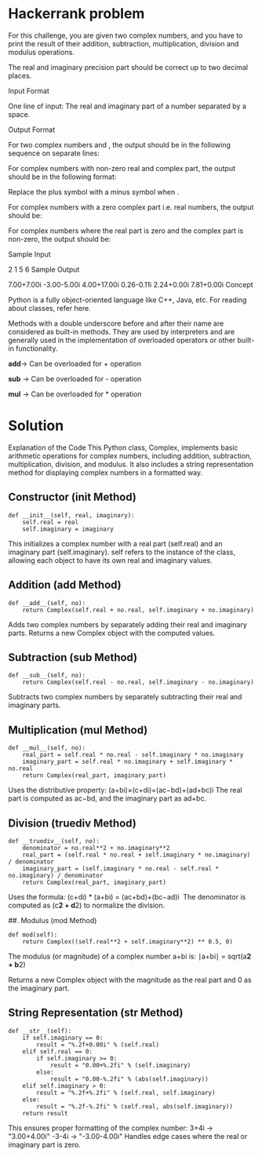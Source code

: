 # Hackerrank problem

For this challenge, you are given two complex numbers, and you have to print the result of their addition, subtraction, multiplication, division and modulus operations.

The real and imaginary precision part should be correct up to two decimal places.

Input Format

One line of input: The real and imaginary part of a number separated by a space.

Output Format

For two complex numbers  and , the output should be in the following sequence on separate lines:


For complex numbers with non-zero real and complex part, the output should be in the following format:

Replace the plus symbol  with a minus symbol  when .

For complex numbers with a zero complex part i.e. real numbers, the output should be:

For complex numbers where the real part is zero and the complex part is non-zero, the output should be:

Sample Input

2 1
5 6
Sample Output

7.00+7.00i
-3.00-5.00i
4.00+17.00i
0.26-0.11i
2.24+0.00i
7.81+0.00i
Concept

Python is a fully object-oriented language like C++, Java, etc. For reading about classes, refer here.

Methods with a double underscore before and after their name are considered as built-in methods. They are used by interpreters and are generally used in the implementation of overloaded operators or other built-in functionality.

__add__-> Can be overloaded for + operation

__sub__ -> Can be overloaded for - operation

__mul__ -> Can be overloaded for * operation

# Solution 

Explanation of the Code
This Python class, Complex, implements basic arithmetic operations for complex numbers, including addition, subtraction, multiplication, division, and modulus. It also includes a string representation method for displaying complex numbers in a formatted way.

## Constructor (__init__ Method)
```console 
def __init__(self, real, imaginary):
    self.real = real
    self.imaginary = imaginary
```
This initializes a complex number with a real part (self.real) and an imaginary part (self.imaginary).
self refers to the instance of the class, allowing each object to have its own real and imaginary values.


## Addition (__add__ Method)
``` console
def __add__(self, no):
    return Complex(self.real + no.real, self.imaginary + no.imaginary)
```
Adds two complex numbers by separately adding their real and imaginary parts.
Returns a new Complex object with the computed values.


## Subtraction (__sub__ Method)
```console
def __sub__(self, no):
    return Complex(self.real - no.real, self.imaginary - no.imaginary)
```
Subtracts two complex numbers by separately subtracting their real and imaginary parts.


## Multiplication (__mul__ Method)
```console
def __mul__(self, no):
    real_part = self.real * no.real - self.imaginary * no.imaginary
    imaginary_part = self.real * no.imaginary + self.imaginary * no.real
    return Complex(real_part, imaginary_part)
```
Uses the distributive property:
(a+bi)×(c+di)=(ac−bd)+(ad+bc)i
The real part is computed as ac−bd, and the imaginary part as ad+bc.


## Division (__truediv__ Method)
```console
def __truediv__(self, no):
    denominator = no.real**2 + no.imaginary**2
    real_part = (self.real * no.real + self.imaginary * no.imaginary) / denominator
    imaginary_part = (self.imaginary * no.real - self.real * no.imaginary) / denominator
    return Complex(real_part, imaginary_part)
```

Uses the formula: (c+di) * (a+bi) = (ac+bd)+(bc−ad)i
​
 The denominator is computed as (c**2 + d**2) to normalize the division.
 
##. Modulus (mod Method)
```console
def mod(self):
    return Complex((self.real**2 + self.imaginary**2) ** 0.5, 0)
```
The modulus (or magnitude) of a complex number a+bi is: ∣a+bi∣ = sqrt(a**2 + b**2)

Returns a new Complex object with the magnitude as the real part and 0 as the imaginary part.


## String Representation (__str__ Method)
```console
def __str__(self):
    if self.imaginary == 0:
        result = "%.2f+0.00i" % (self.real)
    elif self.real == 0:
        if self.imaginary >= 0:
            result = "0.00+%.2fi" % (self.imaginary)
        else:
            result = "0.00-%.2fi" % (abs(self.imaginary))
    elif self.imaginary > 0:
        result = "%.2f+%.2fi" % (self.real, self.imaginary)
    else:
        result = "%.2f-%.2fi" % (self.real, abs(self.imaginary))
    return result
```
This ensures proper formatting of the complex number:
3+4i → "3.00+4.00i"
-3-4i → "-3.00-4.00i"
Handles edge cases where the real or imaginary part is zero.
